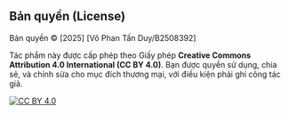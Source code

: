 ## Bản quyền (License)

Bản quyền © [2025] [Võ Phan Tấn Duy/B2508392]

Tác phẩm này được cấp phép theo Giấy phép **Creative Commons Attribution 4.0 International (CC BY 4.0)**.
Bạn được quyền sử dụng, chia sẻ, và chỉnh sửa cho mục đích thương mại, với điều kiện phải ghi công tác giả.

[![CC BY 4.0][cc-by-shield]][cc-by]

[cc-by-shield]: https://img.shields.io/badge/License-CC%20BY%204.0-lightgrey.svg
[cc-by]: http://creativecommons.org/licenses/by/4.0/
